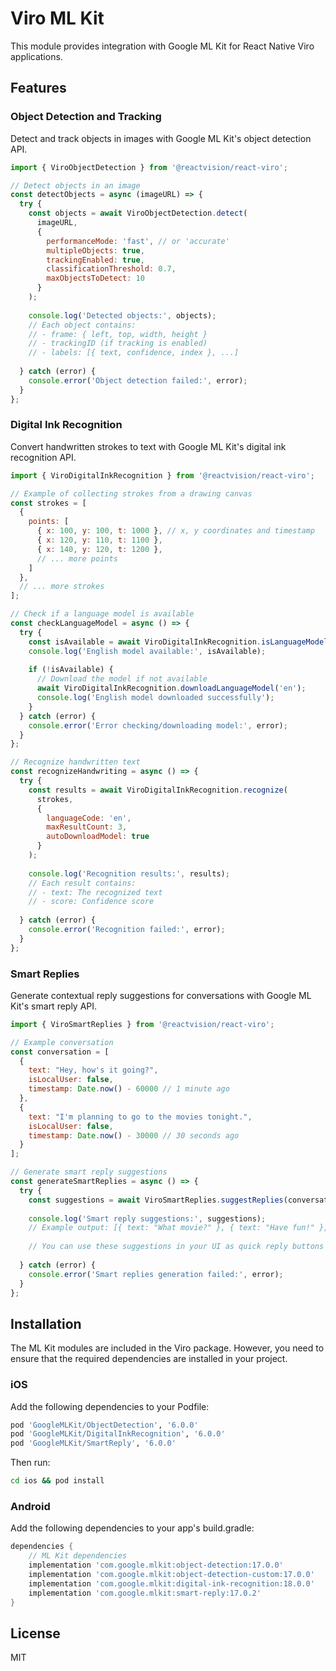 # Viro ML Kit

This module provides integration with Google ML Kit for React Native Viro applications.

## Features

### Object Detection and Tracking

Detect and track objects in images with Google ML Kit's object detection API.

```javascript
import { ViroObjectDetection } from '@reactvision/react-viro';

// Detect objects in an image
const detectObjects = async (imageURL) => {
  try {
    const objects = await ViroObjectDetection.detect(
      imageURL,
      {
        performanceMode: 'fast', // or 'accurate'
        multipleObjects: true,
        trackingEnabled: true,
        classificationThreshold: 0.7,
        maxObjectsToDetect: 10
      }
    );
    
    console.log('Detected objects:', objects);
    // Each object contains:
    // - frame: { left, top, width, height }
    // - trackingID (if tracking is enabled)
    // - labels: [{ text, confidence, index }, ...]
    
  } catch (error) {
    console.error('Object detection failed:', error);
  }
};
```

### Digital Ink Recognition

Convert handwritten strokes to text with Google ML Kit's digital ink recognition API.

```javascript
import { ViroDigitalInkRecognition } from '@reactvision/react-viro';

// Example of collecting strokes from a drawing canvas
const strokes = [
  {
    points: [
      { x: 100, y: 100, t: 1000 }, // x, y coordinates and timestamp
      { x: 120, y: 110, t: 1100 },
      { x: 140, y: 120, t: 1200 },
      // ... more points
    ]
  },
  // ... more strokes
];

// Check if a language model is available
const checkLanguageModel = async () => {
  try {
    const isAvailable = await ViroDigitalInkRecognition.isLanguageModelAvailable('en');
    console.log('English model available:', isAvailable);
    
    if (!isAvailable) {
      // Download the model if not available
      await ViroDigitalInkRecognition.downloadLanguageModel('en');
      console.log('English model downloaded successfully');
    }
  } catch (error) {
    console.error('Error checking/downloading model:', error);
  }
};

// Recognize handwritten text
const recognizeHandwriting = async () => {
  try {
    const results = await ViroDigitalInkRecognition.recognize(
      strokes,
      {
        languageCode: 'en',
        maxResultCount: 3,
        autoDownloadModel: true
      }
    );
    
    console.log('Recognition results:', results);
    // Each result contains:
    // - text: The recognized text
    // - score: Confidence score
    
  } catch (error) {
    console.error('Recognition failed:', error);
  }
};
```

### Smart Replies

Generate contextual reply suggestions for conversations with Google ML Kit's smart reply API.

```javascript
import { ViroSmartReplies } from '@reactvision/react-viro';

// Example conversation
const conversation = [
  {
    text: "Hey, how's it going?",
    isLocalUser: false,
    timestamp: Date.now() - 60000 // 1 minute ago
  },
  {
    text: "I'm planning to go to the movies tonight.",
    isLocalUser: false,
    timestamp: Date.now() - 30000 // 30 seconds ago
  }
];

// Generate smart reply suggestions
const generateSmartReplies = async () => {
  try {
    const suggestions = await ViroSmartReplies.suggestReplies(conversation);
    
    console.log('Smart reply suggestions:', suggestions);
    // Example output: [{ text: "What movie?" }, { text: "Have fun!" }, { text: "Sounds good!" }]
    
    // You can use these suggestions in your UI as quick reply buttons
    
  } catch (error) {
    console.error('Smart replies generation failed:', error);
  }
};
```

## Installation

The ML Kit modules are included in the Viro package. However, you need to ensure that the required dependencies are installed in your project.

### iOS

Add the following dependencies to your Podfile:

```ruby
pod 'GoogleMLKit/ObjectDetection', '6.0.0'
pod 'GoogleMLKit/DigitalInkRecognition', '6.0.0'
pod 'GoogleMLKit/SmartReply', '6.0.0'
```

Then run:

```bash
cd ios && pod install
```

### Android

Add the following dependencies to your app's build.gradle:

```gradle
dependencies {
    // ML Kit dependencies
    implementation 'com.google.mlkit:object-detection:17.0.0'
    implementation 'com.google.mlkit:object-detection-custom:17.0.0'
    implementation 'com.google.mlkit:digital-ink-recognition:18.0.0'
    implementation 'com.google.mlkit:smart-reply:17.0.2'
}
```

## License

MIT